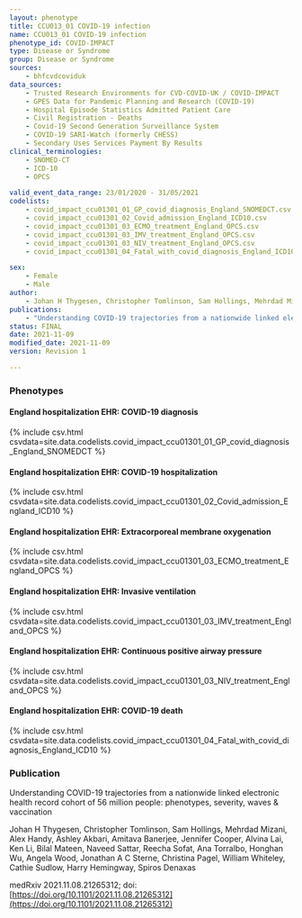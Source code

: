 ```yaml
---
layout: phenotype
title: CCU013_01 COVID-19 infection
name: CCU013_01 COVID-19 infection
phenotype_id: COVID-IMPACT
type: Disease or Syndrome
group: Disease or Syndrome
sources:
    - bhfcvdcoviduk
data_sources:
    - Trusted Research Environments for CVD-COVID-UK / COVID-IMPACT
    - GPES Data for Pandemic Planning and Research (COVID-19)
    - Hospital Episode Statistics Admitted Patient Care
    - Civil Registration - Deaths
    - Covid-19 Second Generation Surveillance System
    - COVID-19 SARI-Watch (formerly CHESS)
    - Secondary Uses Services Payment By Results
clinical_terminologies:
    - SNOMED-CT
    - ICD-10
    - OPCS

valid_event_data_range: 23/01/2020 - 31/05/2021
codelists: 
    - covid_impact_ccu01301_01_GP_covid_diagnosis_England_SNOMEDCT.csv
    - covid_impact_ccu01301_02_Covid_admission_England_ICD10.csv
    - covid_impact_ccu01301_03_ECMO_treatment_England_OPCS.csv
    - covid_impact_ccu01301_03_IMV_treatment_England_OPCS.csv
    - covid_impact_ccu01301_03_NIV_treatment_England_OPCS.csv
    - covid_impact_ccu01301_04_Fatal_with_covid_diagnosis_England_ICD10.csv

sex:
    - Female
    - Male
author: 
    - Johan H Thygesen, Christopher Tomlinson, Sam Hollings, Mehrdad Mizani, Alex Handy, Ashley Akbari, Amitava Banerjee, Jennifer Cooper, Alvina Lai, Ken Li, Bilal Mateen, Naveed Sattar, Reecha Sofat, Ana Torralbo, Honghan Wu, Angela Wood, Jonathan A C Sterne, Christina Pagel, William Whiteley, Cathie Sudlow, Harry Hemingway, Spiros Denaxas
publications:
    - "Understanding COVID-19 trajectories from a nationwide linked electronic health record cohort of 56 million people: phenotypes, severity, waves & vaccination."
status: FINAL
date: 2021-11-09
modified_date: 2021-11-09
version: Revision 1

---
```


### Phenotypes

#### England hospitalization EHR: COVID-19 diagnosis 
{% include csv.html csvdata=site.data.codelists.covid_impact_ccu01301_01_GP_covid_diagnosis_England_SNOMEDCT %}
#### England hospitalization EHR: COVID-19 hospitalization 
{% include csv.html csvdata=site.data.codelists.covid_impact_ccu01301_02_Covid_admission_England_ICD10 %}
#### England hospitalization EHR: Extracorporeal membrane oxygenation 
{% include csv.html csvdata=site.data.codelists.covid_impact_ccu01301_03_ECMO_treatment_England_OPCS %}
#### England hospitalization EHR: Invasive ventilation 
{% include csv.html csvdata=site.data.codelists.covid_impact_ccu01301_03_IMV_treatment_England_OPCS %}
#### England hospitalization EHR: Continuous positive airway pressure 
{% include csv.html csvdata=site.data.codelists.covid_impact_ccu01301_03_NIV_treatment_England_OPCS %}
#### England hospitalization EHR: COVID-19 death 
{% include csv.html csvdata=site.data.codelists.covid_impact_ccu01301_04_Fatal_with_covid_diagnosis_England_ICD10 %}

### Publication

Understanding COVID-19 trajectories from a nationwide linked electronic health record cohort of 56 million people: phenotypes, severity, waves & vaccination

Johan H Thygesen, Christopher Tomlinson, Sam Hollings, Mehrdad Mizani, Alex Handy, Ashley Akbari, Amitava Banerjee, Jennifer Cooper, Alvina Lai, Ken Li, Bilal Mateen, Naveed Sattar, Reecha Sofat, Ana Torralbo, Honghan Wu, Angela Wood, Jonathan A C Sterne, Christina Pagel, William Whiteley, Cathie Sudlow, Harry Hemingway, Spiros Denaxas

medRxiv 2021.11.08.21265312; doi: [https://doi.org/10.1101/2021.11.08.21265312](https://doi.org/10.1101/2021.11.08.21265312)
